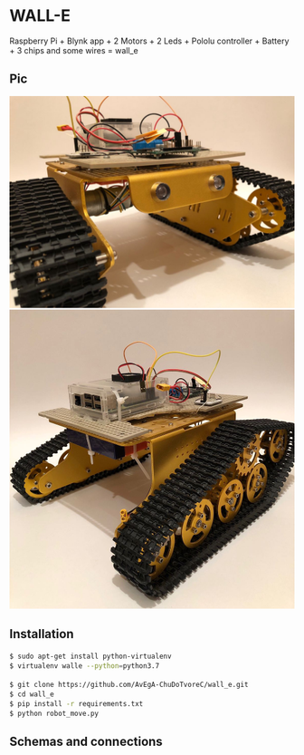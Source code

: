 # WALL-E
Raspberry Pi + Blynk app + 2 Motors + 2 Leds + Pololu controller + Battery + 3 сhips and some wires = wall_e

## Pic

![pic 1](https://github.com/AvEgA-ChuDoTvoreC/wall_e/blob/main/pic/pos1.jpg)
![pic 2](https://github.com/AvEgA-ChuDoTvoreC/wall_e/blob/main/pic/pos2.jpg)

## Installation

```bash
$ sudo apt-get install python-virtualenv
$ virtualenv walle --python=python3.7

$ git clone https://github.com/AvEgA-ChuDoTvoreC/wall_e.git
$ cd wall_e
$ pip install -r requirements.txt
$ python robot_move.py
```

## Schemas and connections